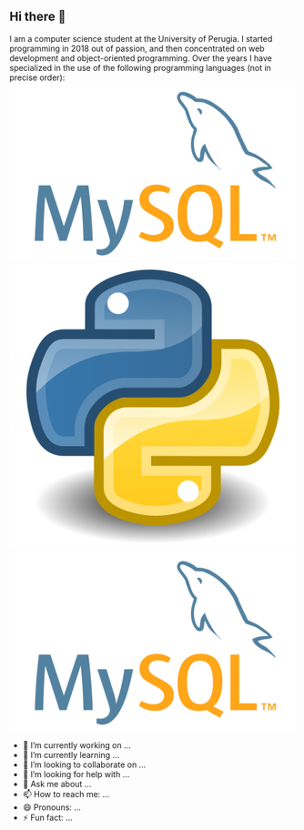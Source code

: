 ## Hi there 📀

I am a computer science student at the University of Perugia. I started programming in 2018 out of passion, and then concentrated on web development and object-oriented programming. Over the years I have specialized in the use of the following programming languages ​​(not in precise order):
![alt text](https://github.com/ID0x6e656d6f/ID0x6e656d6f/blob/main/MySQL-Logo.png?raw=true)
![alt text](https://github.com/ID0x6e656d6f/ID0x6e656d6f/blob/main/Python.svg.png?raw=true)
![alt text](https://github.com/ID0x6e656d6f/ID0x6e656d6f/blob/main/MySQL-Logo.png?raw=true)

- 🔭 I’m currently working on ...
- 🌱 I’m currently learning ...
- 👯 I’m looking to collaborate on ...
- 🤔 I’m looking for help with ...
- 💬 Ask me about ...
- 📫 How to reach me: ...
- 😄 Pronouns: ...
- ⚡ Fun fact: ...

